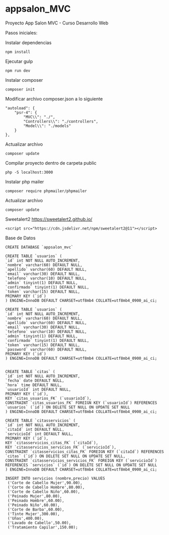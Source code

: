 # appsalon_MVC
Proyecto App Salon MVC - Curso Desarrollo Web

Pasos iniciales:

Instalar dependencias

    npm install

Ejecutar gulp

    npm run dev

Instalar composer

    composer init

Modificar archivo composer.json a lo siguiente

    "autoload": {
        "psr-4": {
            "MVC\\": "./", 
            "Controllers\\": "./controllers",
            "Model\\": "./models"
        }
    },

Actualizar archivo

    composer update

Compilar proyecto dentro de carpeta public

    php -S localhost:3000

Instalar php mailer

    composer require phpmailer/phpmailer

Actualizar archivo

    composer update

Sweetalert2 https://sweetalert2.github.io/

    <script src="https://cdn.jsdelivr.net/npm/sweetalert2@11"></script>

Base de Datos

    CREATE DATABASE `appsalon_mvc`

    CREATE TABLE `usuarios` (
    `id` int NOT NULL AUTO_INCREMENT,
    `nombre` varchar(60) DEFAULT NULL,
    `apellido` varchar(60) DEFAULT NULL,
    `email` varchar(30) DEFAULT NULL,
    `telefono` varchar(10) DEFAULT NULL,
    `admin` tinyint(1) DEFAULT NULL,
    `confirmado` tinyint(1) DEFAULT NULL,
    `token` varchar(15) DEFAULT NULL,
    PRIMARY KEY (`id`)
    ) ENGINE=InnoDB DEFAULT CHARSET=utf8mb4 COLLATE=utf8mb4_0900_ai_ci;

    CREATE TABLE `usuarios` (
    `id` int NOT NULL AUTO_INCREMENT,
    `nombre` varchar(60) DEFAULT NULL,
    `apellido` varchar(60) DEFAULT NULL,
    `email` varchar(30) DEFAULT NULL,
    `telefono` varchar(10) DEFAULT NULL,
    `admin` tinyint(1) DEFAULT NULL,
    `confirmado` tinyint(1) DEFAULT NULL,
    `token` varchar(15) DEFAULT NULL,
    `password` varchar(60) DEFAULT NULL,
    PRIMARY KEY (`id`)
    ) ENGINE=InnoDB DEFAULT CHARSET=utf8mb4 COLLATE=utf8mb4_0900_ai_ci;

    
    CREATE TABLE `citas` (
    `id` int NOT NULL AUTO_INCREMENT,
    `fecha` date DEFAULT NULL,
    `hora` time DEFAULT NULL,
    `usuarioId` int DEFAULT NULL,
    PRIMARY KEY (`id`),
    KEY `citas_usuarios_FK` (`usuarioId`),
    CONSTRAINT `citas_usuarios_FK` FOREIGN KEY (`usuarioId`) REFERENCES `usuarios` (`id`) ON DELETE SET NULL ON UPDATE SET NULL
    ) ENGINE=InnoDB DEFAULT CHARSET=utf8mb4 COLLATE=utf8mb4_0900_ai_ci;

    CREATE TABLE `citasservicios` (
    `id` int NOT NULL AUTO_INCREMENT,
    `citaId` int DEFAULT NULL,
    `servicioId` int DEFAULT NULL,
    PRIMARY KEY (`id`),
    KEY `citasservicios_citas_FK` (`citaId`),
    KEY `citasservicios_servicios_FK` (`servicioId`),
    CONSTRAINT `citasservicios_citas_FK` FOREIGN KEY (`citaId`) REFERENCES `citas` (`id`) ON DELETE SET NULL ON UPDATE SET NULL,
    CONSTRAINT `citasservicios_servicios_FK` FOREIGN KEY (`servicioId`) REFERENCES `servicios` (`id`) ON DELETE SET NULL ON UPDATE SET NULL
    ) ENGINE=InnoDB DEFAULT CHARSET=utf8mb4 COLLATE=utf8mb4_0900_ai_ci;

    INSERT INTO servicios (nombre,precio) VALUES
	 ('Corte de Cabello Mujer',90.00),
	 ('Corte de Cabello Hombre',80.00),
	 ('Corte de Cabello Niño',60.00),
	 ('Peinado Mujer',80.00),
	 ('Peinado Hombre',60.00),
	 ('Peinado Niño',60.00),
	 ('Corte de Barba',60.00),
	 ('Tinte Mujer',300.00),
	 ('Uñas',400.00),
	 ('Lavado de Cabello',50.00),
	 ('Tratamiento Capilar',150.00);
